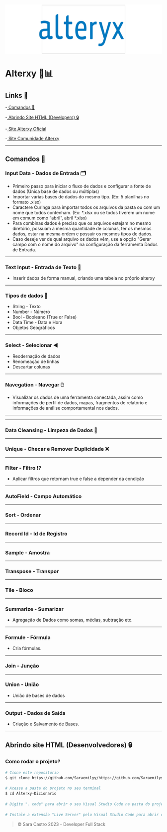 <img src="./SRC/Alterxy-Logo.png">

# Alterxy 🎲📊

## Links 📍
-<a href="https://github.com/Saraemilyy/Alterxy-Dicionario#comandos-"> Comandos 📝 </a>

-<a href="https://github.com/Saraemilyy/Alterxy-Dicionario#abrindo-site-html"> Abrindo Site HTML (Developers) 🔒 </a>

-<a href="https://www.alteryx.com/pt-br"> Site Alterxy Oficial</a>

-<a href="https://community.alteryx.com/?category.id=external"> Site Comunidade Alterxy </a>

<hr>

## Comandos 📝
### Input Data - Dados de Entrada 🗂️
 - Primeiro passo para iniciar o fluxo de dados e configurar a fonte de dados (Única base de dados ou múltiplas)
- Importar várias bases de dados do mesmo tipo. (Ex: 5 planilhas no formato .xlsx)
- Caractere Curinga para importar todos os arquivos da pasta ou com um nome que todos contenham. (Ex: *.xlsx ou se todos tiverem um nome em comum como “abril”, abril *.xlsx)
- Para combinas dados é preciso que os arquivos estejam no mesmo diretório, possuam a mesma quantidade de colunas, ter os mesmos dados, estar na mesma ordem e possuir os mesmos tipos de dados.
- Caso deseje ver de qual arquivo os dados vêm, use a opção "Gerar campo com o nome do arquivo" na configuração da ferramenta Dados de Entrada.
<hr>

### Text Input - Entrada de Texto 📃
- Inserir dados de forma manual, criando  uma tabela no próprio alterxy
<hr>

### Tipos de dados 🎲
- String - Texto
- Number - Número
- Bool - Booleano (True or False)
- Data Time - Data e Hora
- Objetos Geográficos
<hr>

### Select - Selecionar ◀
- Reodernação de dados
- Renomeação de linhas
- Descartar colunas 
<hr>

### Navegation - Navegar 🖱️
- Visualizar os dados de uma ferramenta conectada, assim como informações de perfil de dados, mapas, fragmentos de relatório e informações de análise comportamental  nos dados.
<hr>

<hr>

### Data Cleansing - Limpeza de Dados 🧼
<hr>

### Unique - Checar e Remover Duplicidade ❌
<hr>

### Filter - Filtro ⁉️
    
- Aplicar filtros que retornam true e false a depender da condição
<hr>

### AutoField - Campo Automático
<hr>

### Sort - Ordenar
<hr>

### Record Id - Id de Registro
<hr>

### Sample - Amostra
<hr>

### Transpose - Transpor
<hr>

### Tile - Bloco 
<hr>

### Summarize - Sumarizar
- Agregação de Dados como somas, médias, subtração etc.
<hr>

### Formule -  Fórmula
    
- Cria fórmulas.
<hr>

### Join - Junção 
<hr>

### Union - União 
    
- União de bases de dados
<hr>

### Output - Dados de Saída 
    
- Criação e Salvamento de Bases.
<hr>

## Abrindo site HTML (Desenvolvedores) 🔒

### Como rodar o projeto?
```bash
# Clone este repositório
$ git clone https://github.com/Saraemilyy/https://github.com/Saraemilyy/Alterxy-Dicionario

# Acesse a pasta do projeto no seu terminal 
$ cd Alterxy-Dicionario

# Digite ". code" para abrir o seu Visual Studio Code na pasta do projeto.

# Instale a extensão "Live Server" pelo Visual Studio Code para abrir o arquivo HTML no seu navegador
```

>&copy; Sara Castro 2023 - Developer Full Stack
